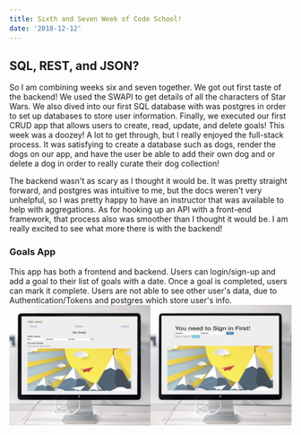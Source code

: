 ```yaml
---
title: Sixth and Seven Week of Code School!
date: '2018-12-12'
---
```


## SQL, REST, and JSON?
So I am combining weeks six and seven together. We got out first taste of the backend! We used the SWAPI to get details of all the characters of Star Wars. We also dived into our first SQL database with was postgres in order to set up databases to store user information. Finally, we executed our first CRUD app that allows users to create, read, update, and delete goals! This week was a doozey! A lot to get through, but I really enjoyed the full-stack process. It was satisfying to create a database such as dogs, render the dogs on our app, and have the user be able to add their own dog and or delete a dog in order to really curate their dog collection!

The backend wasn't as scary as I thought it would be. It was pretty straight forward, and postgres was intuitive to me, but the docs weren't very unhelpful, so I was pretty happy to have an instructor that was available to help with aggregations. As for hooking up an API with a front-end framework, that process also was smoother than I thought it would be. I am really excited to see what more there is with the backend!

### Goals App
This app has both a frontend and backend. Users can login/sign-up and add a goal to their list of goals with a date. Once a goal is completed, users can mark it complete. Users are not able to see other user's data, due to Authentication/Tokens and postgres which store user's info. 
![alt-text](goals-photo.png)


